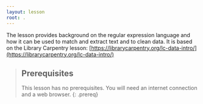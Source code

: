 ```yaml
---
layout: lesson
root: .
---
```

The lesson provides background on the regular expression language and how it can be used to match and extract text and to clean data.  It is based on the Library Carpentry lesson: [https://librarycarpentry.org/lc-data-intro/](https://librarycarpentry.org/lc-data-intro/)


> ## Prerequisites
>
> This lesson has no prerequisites. You will need an internet connection and a web browser.
{: .prereq}

